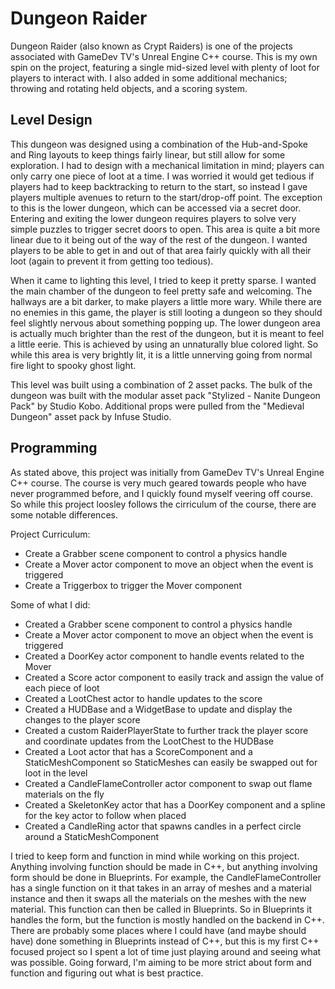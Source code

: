 # Dungeon Raider
Dungeon Raider (also known as Crypt Raiders) is one of the projects associated with GameDev TV's Unreal Engine C++ course.
This is my own spin on the project, featuring a single mid-sized level with plenty of loot for players to interact with.
I also added in some additional mechanics; throwing and rotating held objects, and a scoring system.

## Level Design
This dungeon was designed using a combination of the Hub-and-Spoke and Ring layouts to keep things fairly linear, but still allow for some exploration.
I had to design with a mechanical limitation in mind; players can only carry one piece of loot at a time.
I was worried it would get tedious if players had to keep backtracking to return to the start, so instead I gave players multiple avenues to return to the start/drop-off point.
The exception to this is the lower dungeon, which can be accessed via a secret door. Entering and exiting the lower dungeon requires players to solve very simple puzzles to trigger secret doors to open.
This area is quite a bit more linear due to it being out of the way of the rest of the dungeon. I wanted players to be able to get in and out of that area fairly quickly with all their loot (again to prevent it from getting too tedious).

When it came to lighting this level, I tried to keep it pretty sparse. I wanted the main chamber of the dungeon to feel pretty safe and welcoming. The hallways are a bit darker, to make players a little more wary.
While there are no enemies in this game, the player is still looting a dungeon so they should feel slightly nervous about something popping up.
The lower dungeon area is actually much brighter than the rest of the dungeon, but it is meant to feel a little eerie. This is achieved by using an unnaturally blue colored light.
So while this area is very brightly lit, it is a little unnerving going from normal fire light to spooky ghost light.

This level was built using a combination of 2 asset packs. 
The bulk of the dungeon was built with the modular asset pack "Stylized - Nanite Dungeon Pack" by Studio Kobo. 
Additional props were pulled from the "Medieval Dungeon" asset pack by Infuse Studio.


## Programming
As stated above, this project was initially from GameDev TV's Unreal Engine C++ course. The course is very much geared towards people who have never programmed before, and I quickly found myself veering off course.
So while this project loosley follows the cirriculum of the course, there are some notable differences.

Project Curriculum:
- Create a Grabber scene component to control a physics handle
- Create a Mover actor component to move an object when the event is triggered
- Create a Triggerbox to trigger the Mover component

Some of what I did:
- Created a Grabber scene component to control a physics handle
- Create a Mover actor component to move an object when the event is triggered
- Created a DoorKey actor component to handle events related to the Mover
- Created a Score actor component to easily track and assign the value of each piece of loot
- Created a LootChest actor to handle updates to the score
- Created a HUDBase and a WidgetBase to update and display the changes to the player score
- Created a custom RaiderPlayerState to further track the player score and coordinate updates from the LootChest to the HUDBase
- Created a Loot actor that has a ScoreComponent and a StaticMeshComponent so StaticMeshes can easily be swapped out for loot in the level
- Created a CandleFlameController actor component to swap out flame materials on the fly
- Created a SkeletonKey actor that has a DoorKey component and a spline for the key actor to follow when placed
- Created a CandleRing actor that spawns candles in a perfect circle around a StaticMeshComponent

I tried to keep form and function in mind while working on this project. Anything involving function should be made in C++, but anything involving form should be done in Blueprints.
For example, the CandleFlameController has a single function on it that takes in an array of meshes and a material instance and then it swaps all the materials on the meshes with the new material.
This function can then be called in Blueprints. So in Blueprints it handles the form, but the function is mostly handled on the backend in C++.
There are probably some places where I could have (and maybe should have) done something in Blueprints instead of C++, but this is my first C++ focused project so I spent a lot of time just playing around and seeing what was possible.
Going forward, I'm aiming to be more strict about form and function and figuring out what is best practice.
